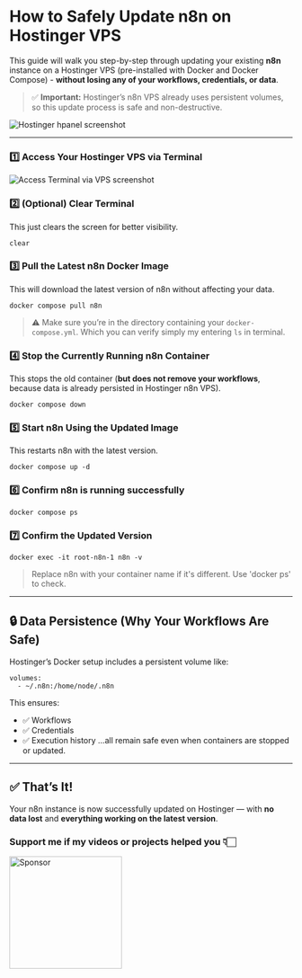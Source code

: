 # How to Safely Update n8n on Hostinger VPS

This guide will walk you step-by-step through updating your existing **n8n** instance on a Hostinger VPS (pre-installed with Docker and Docker Compose) - **without losing any of your workflows, credentials, or data**.

> ✅ **Important:** Hostinger’s n8n VPS already uses persistent volumes, so this update process is safe and non-destructive.

![Hostinger hpanel screenshot](https://github.com/user-attachments/assets/5f375f2e-368b-4ace-9344-8a6cc5bc7ebc)

---
### 1️⃣ Access Your Hostinger VPS via Terminal
![Access Terminal via VPS screenshot](https://github.com/user-attachments/assets/4bafb591-0e21-4138-8c31-a42eab20656a)

### 2️⃣ (Optional) Clear Terminal

This just clears the screen for better visibility.
```
clear
```

### 3️⃣ Pull the Latest n8n Docker Image

This will download the latest version of n8n without affecting your data.
```
docker compose pull n8n
```
> ⚠️ Make sure you’re in the directory containing your `docker-compose.yml`. Which you can verify simply my entering `ls` in terminal.

### 4️⃣ Stop the Currently Running n8n Container

This stops the old container (**but does not remove your workflows**, because data is already persisted in Hostinger n8n VPS).
```
docker compose down
```

### 5️⃣ Start n8n Using the Updated Image

This restarts n8n with the latest version.
```
docker compose up -d
```

### 6️⃣ Confirm n8n is running successfully
```
docker compose ps
```

### 7️⃣ Confirm the Updated Version
```
docker exec -it root-n8n-1 n8n -v
```
> Replace n8n with your container name if it's different. Use 'docker ps' to check.

---
## 🔒 Data Persistence (Why Your Workflows Are Safe)

Hostinger’s Docker setup includes a persistent volume like:

```
volumes:
  - ~/.n8n:/home/node/.n8n
```

This ensures:

* ✅ Workflows
* ✅ Credentials
* ✅ Execution history
  ...all remain safe even when containers are stopped or updated.

---
## ✅ That’s It!

Your n8n instance is now successfully updated on Hostinger — with **no data lost** and **everything working on the latest version**.

### Support me if my videos or projects helped you 👇🏻
<a href="https://github.com/sponsors/Moksh-Bhardwaj">
  <img src="https://img.shields.io/badge/Sponsor-%E2%9D%A4-red?logo=github&logoColor=white" alt="Sponsor" width="200"/>
</a>
